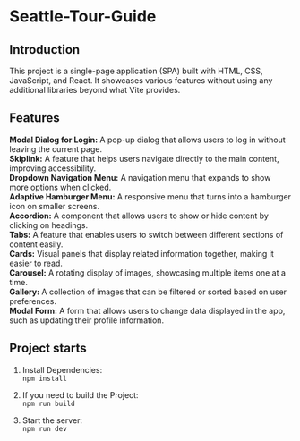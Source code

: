 # Seattle-Tour-Guide
## Introduction
This project is a single-page application (SPA) built with HTML, CSS, JavaScript, and React. It showcases various features without using any additional libraries beyond what Vite provides.   

## Features  
**Modal Dialog for Login:** A pop-up dialog that allows users to log in without leaving the current page.  
**Skiplink:** A feature that helps users navigate directly to the main content, improving accessibility.  
**Dropdown Navigation Menu:** A navigation menu that expands to show more options when clicked.  
**Adaptive Hamburger Menu:** A responsive menu that turns into a hamburger icon on smaller screens.  
**Accordion:** A component that allows users to show or hide content by clicking on headings.  
**Tabs:** A feature that enables users to switch between different sections of content easily.  
**Cards:** Visual panels that display related information together, making it easier to read.  
**Carousel:** A rotating display of images, showcasing multiple items one at a time.  
**Gallery:** A collection of images that can be filtered or sorted based on user preferences.  
**Modal Form:** A form that allows users to change data displayed in the app, such as updating their profile information.  

## Project starts
1. Install Dependencies:  
```npm install```  
  
2. If you need to build the Project:  
```npm run build```  
  
3. Start the server:  
```npm run dev```  

